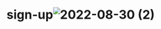 # sign-up![2022-08-30 (2)](https://user-images.githubusercontent.com/102630652/187467292-bd619cba-542b-4b47-9a82-8686c377ebd3.png)
